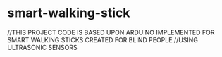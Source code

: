 # smart-walking-stick
//THIS PROJECT CODE IS BASED UPON ARDUINO IMPLEMENTED FOR SMART WALKING STICKS CREATED FOR BLIND PEOPLE
//USING ULTRASONIC SENSORS

